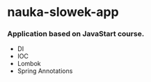# nauka-slowek-app
### Application based on JavaStart course.
- DI
- IOC
- Lombok
- Spring Annotations
